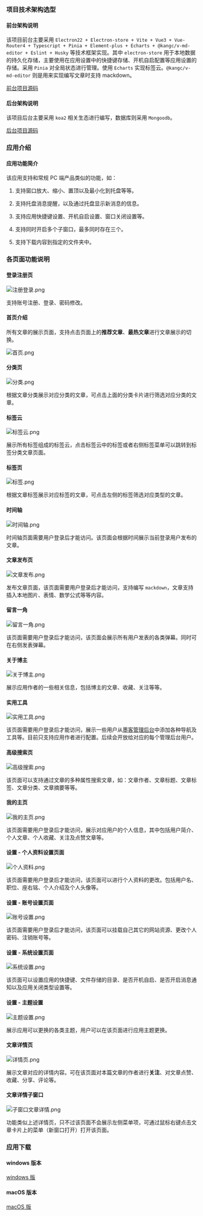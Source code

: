 ### 项目技术架构选型

#### 前台架构说明

该项目前台主要采用 `Electron22 + Electron-store + Vite + Vue3 + Vue-Router4 + Typescript + Pinia + Element-plus + Echarts + @kangc/v-md-editor + Eslint + Husky` 等技术框架实现。其中 `electron-store` 用于本地数据的持久化存储，主要使用在应用设置中的快捷键存储、开机自启配置等应用设置的存储。采用 `Pinia` 对全局状态进行管理。使用 `Echarts` 实现标签云。`@kangc/v-md-editor` 则是用来实现编写文章时支持 mackdown。

[前台项目源码](https://github.com/dnhyxc/dnhyxc)

#### 后台架构说明

该项目后台主要采用 `koa2` 相关生态进行编写，数据库则采用 `Mongoodb`。

[后台项目源码](https://github.com/dnhyxc/blog-server-web)

### 应用介绍

#### 应用功能简介

该应用支持和常规 PC 端产品类似的功能，如：

1. 支持窗口放大、缩小、置顶以及最小化到托盘等等。

2. 支持托盘消息提醒，以及通过托盘显示新消息的信息。

3. 支持应用快捷键设置、开机自启设置、窗口关闭设置等。

4. 支持同时开启多个子窗口，最多同时存在三个。

5. 支持下载内容到指定的文件夹中。

### 各页面功能说明

#### 登录注册页

![注册登录.png](http://43.143.27.249/image/8deedeedd272d7fe0d0fd6acf6eabe48.png)

支持账号注册、登录、密码修改。

#### 首页介绍

所有文章的展示页面，支持点击页面上的**推荐文章**、**最热文章**进行文章展示的切换。

![首页.png](http://43.143.27.249/image/032a4d6d14c016b0d017ba6ab6ec2565.png)

#### 分类页

![分类.png](http://43.143.27.249/image/f099baaab8d187db8f23da56dc0ba376.png)

根据文章分类展示对应分类的文章，可点击上面的分类卡片进行筛选对应分类的文章。

#### 标签云

![标签云.png](http://43.143.27.249/image/7cb42cd1208a4b0c94f83a12afb5c9f8.png)

展示所有标签组成的标签云，点击标签云中的标签或者右侧标签菜单可以跳转到标签分类文章页面。

#### 标签页

![标签.png](http://43.143.27.249/image/9e30ac9490d67c41b47f718fa9e1e96b.png)

根据文章标签展示对应标签的文章，可点击左侧的标签筛选对应类型的文章。

#### 时间轴

![时间轴.png](http://43.143.27.249/image/95b39cb92f2ac2751eb82b758ae69ecf.png)

时间轴页面需要用户登录后才能访问。该页面会根据时间展示当前登录用户发布的文章。

#### 文章发布页

![文章发布.png](http://43.143.27.249/image/90f8532e2e3cde23f0b1b16e2741d49f.png)

发布文章页面，该页面需要用户登录后才能访问，支持编写 `mackdown`，文章支持插入本地图片、表情、数学公式等等内容。

#### 留言一角

![留言一角.png](http://43.143.27.249/image/3c0f5a7fab227de7f77742969f80c5ae.png)

该页面需要用户登录后才能访问，该页面会展示所有用户发表的各类弹幕。同时可在右侧发表弹幕。

#### 关于博主

![关于博主.png](http://43.143.27.249/image/19864c8af20f374c31f3e8a013907850.png)

展示应用作者的一些相关信息，包括博主的文章、收藏、关注等等。

#### 实用工具

![实用工具.png](http://43.143.27.249/image/e505120d2eb8d6b31cf1a1911cac704c.png)

该页面需要用户登录后才能访问，展示一些用户从[墨客管理后台](http://43.143.27.249:8090/)中添加各种导航及工具等。目前只支持应用作者进行配置。后续会开放给对应的每个管理后台用户。

#### 高级搜索页

![高级搜索.png](http://43.143.27.249/image/ca38ef967d2c553312a6312d372f8ca9.png)

该页面可以支持通过文章的多种属性搜索文章，如：文章作者、文章标题、文章标签、文章分类、文章摘要等等。

#### 我的主页

![我的主页.png](http://43.143.27.249/image/80ef3152fb2cbdcf9216c6857ec0c5c7.png)

该页面需要用户登录后才能访问，展示对应用户的个人信息，其中包括用户简介、个人文章、个人收藏、关注及点赞文章等。

#### 设置 - 个人资料设置页面

![个人资料.png](http://43.143.27.249/image/c455652b9679aa17d161ba61edc50fe2.png)

该页面需要用户登录后才能访问，该页面可以进行个人资料的更改。包括用户名、职位、座右铭、个人介绍及个人头像等。

#### 设置 - 账号设置页面

![账号设置.png](http://43.143.27.249/image/75ce52956a060552a905ae015e2426e3.png)

该页面需要用户登录后才能访问，该页面可以挂载自己其它的网站资源、更改个人密码、注销账号等。

#### 设置 - 系统设置页面

![系统设置.png](http://43.143.27.249/image/c46309b75c5baaa0b8213a55f2e01266.png)

该页面可以设置应用的快捷键、文件存储的目录、是否开机自启、是否开启消息通知以及应用关闭类型设置等。

#### 设置 - 主题设置

![主题设置.png](http://43.143.27.249/image/39e6069d3fbdf61c926213405e83ff1a.png)

展示应用可以更换的各类主题，用户可以在该页面进行应用主题更换。

#### 文章详情页

![详情页.png](http://43.143.27.249/image/a77f6227022a25c88c8cbeffd5cdd1be.png)

展示文章对应的详情内容。可在该页面对本篇文章的作者进行**关注**、对文章点赞、收藏、分享、评论等。

#### 文章详情子窗口

![子窗口文章详情.png](http://43.143.27.249/image/1a5e3cfa854c67bfdbd7a72a6c26e17d.png)

功能类似上述详情页，只不过该页面不会展示左侧菜单项，可通过鼠标右键点击文章卡片上的菜单（新窗口打开）打开该页面。

### 应用下载

#### windows 版本

[windows 版](http://43.143.27.249:9216/image/dnhyxc.zip)

#### macOS 版本

[macOS 版](http://43.143.27.249:9216/image/dnhyxc-mac.zip)
